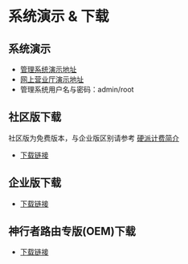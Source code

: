 # 系统演示 & 下载

## 系统演示

- [管理系统演示地址](https://edm.toughstruct.net)
- [网上营业厅演示地址](https://eds.toughstruct.net)
- 管理系统用户名与密码：admin/root

## 社区版下载

社区版为免费版本，与企业版区别请参考 [硬派计费简介](intro.md)

- [下载链接](http://download.toughstruct.net/toughee-community-stable-linux-x64.tar.xz)

## 企业版下载

- [下载链接](http://download.toughstruct.net/toughee-stable-linux-x64.tar.xz)

## 神行者路由专版(OEM)下载

- [下载链接](http://www.xspeeder.com/Index/download)